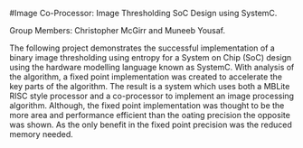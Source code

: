 #Image Co-Processor: Image Thresholding SoC Design using SystemC. 

Group Members: Christopher McGirr and Muneeb Yousaf.


The following project demonstrates the successful implementation of a binary image thresholding
using entropy for a System on Chip (SoC) design using the hardware modelling language known as
SystemC. With analysis of the algorithm, a fixed point implementation was created to accelerate the
key parts of the algorithm. The result is a system which uses both a MBLite RISC style processor and
a co-processor to implement an image processing algorithm. Although, the fixed point implementation
was thought to be the more area and performance efficient than the 
oating precision the opposite was
shown. As the only benefit in the fixed point precision was the reduced memory needed.
